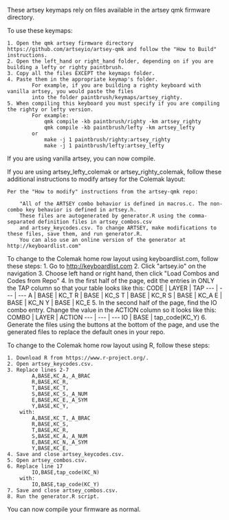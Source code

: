 These artsey keymaps rely on files available in the artsey qmk firmware directory.

To use these keymaps:

	1. Open the qmk artsey firmware directory https://github.com/artseyio/artsey-qmk and follow the "How to Build" instructions.
	2. Open the left_hand or right_hand folder, depending on if you are building a lefty or righty paintbrush.
	3. Copy all the files EXCEPT the keymaps folder.
	4. Paste them in the appropriate keymap's folder. 
			For example, if you are building a righty keyboard with vanilla artsey, you would paste the files 
			into the folder paintbrush/keymaps/artsey_righty.
	5. When compiling this keyboard you must specify if you are compiling the righty or lefty version. 
			For example: 
				qmk compile -kb paintbrush/righty -km artsey_righty
				qmk compile -kb paintbrush/lefty -km artsey_lefty
			or
				make -j 1 paintbrush/righty:artsey_righty
				make -j 1 paintbrush/lefty:artsey_lefty

If you are using vanilla artsey, you can now compile.

If you are using artsey_lefty_colemak or artsey_righty_colemak, follow these additional instructions to 
modify artsey for the Colemak layout:

	Per the "How to modify" instructions from the artsey-qmk repo:

		"All of the ARTSEY combo behavior is defined in macros.c. The non-combo key behavior is defined in artsey.h. 
		These files are autogenerated by generator.R using the comma-separated definition files in artsey_combos.csv 
		and artsey_keycodes.csv. To change ARTSEY, make modifications to these files, save them, and run generator.R. 
		You can also use an online version of the generator at http://keyboardlist.com"

To change to the Colemak home row layout using keyboardlist.com, follow these steps:
	1. Go to http://keyboardlist.com
	2. Click "artsey.io" on the navigation
	3. Choose left hand or right hand, then click "Load Combos and Codes from Repo"
	4. In the first half of the page, edit the entries in ONLY the TAP column so that your table looks like this:
		CODE | LAYER | TAP 
		--- | --- | --- 
		A | BASE | KC_T
		R | BASE | KC_S 
		T | BASE | KC_R
		S | BASE | KC_A
		E | BASE | KC_N
		Y | BASE | KC_E
	5. In the second half of the page, find the IO combo entry. Change the value in the ACTION column so it looks like this:
		COMBO | LAYER | ACTION
		--- | --- | ---
		IO | BASE | tap_code(KC_Y)
	6. Generate the files using the buttons at the bottom of the page, and use the generated files to replace the default ones in your repo.

To change to the Colemak home row layout using R, follow these steps:

	1. Download R from https://www.r-project.org/.
	2. Open artsey_keycodes.csv.
	3. Replace lines 2-7
			A,BASE,KC_A,_A_BRAC
			R,BASE,KC_R,
			T,BASE,KC_T,
			S,BASE,KC_S,_A_NUM
			E,BASE,KC_E,_A_SYM
			Y,BASE,KC_Y,
		with:
			A,BASE,KC_T,_A_BRAC
			R,BASE,KC_S,
			T,BASE,KC_R,
			S,BASE,KC_A,_A_NUM
			E,BASE,KC_N,_A_SYM
			Y,BASE,KC_E,
	4. Save and close artsey_keycodes.csv.
	5. Open artsey_combos.csv.
	6. Replace line 17
			IO,BASE,tap_code(KC_N)
		with:
			IO,BASE,tap_code(KC_Y)
	7. Save and close artsey_combos.csv.
	8. Run the generator.R script.

You can now compile your firmware as normal.
